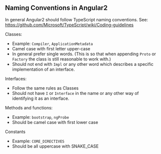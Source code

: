Naming Conventions in Angular2
---

In general Angular2 should follow TypeScript naming conventions.
See: https://github.com/Microsoft/TypeScript/wiki/Coding-guidelines


Classes:
  - Example: `Compiler`, `ApplicationMetadata`
  - Camel case with first letter upper-case
  - In general prefer single words. (This is so that when appending `Proto` or `Factory` the class 
    is still reasonable to work with.)
  - Should not end with `Impl` or any other word which describes a specific implementation of an 
    interface.
  
  
Interfaces:
  - Follow the same rules as Classes 
  - Should not have `I` or `Interface` in the name or any other way of identifying it as an interface.

  
Methods and functions:
  - Example: `bootstrap`, `ngProbe`
  - Should be camel case with first lower case


Constants
  - Example: `CORE_DIRECTIVES`
  - Should be all uppercase with SNAKE_CASE



